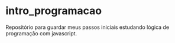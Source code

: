 # intro_programacao
Repositório para guardar meus passos iniciais estudando lógica de programação com javascript.
